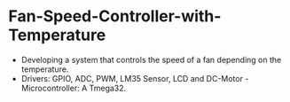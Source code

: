 # Fan-Speed-Controller-with-Temperature
-	Developing a system that controls the speed of a fan depending on the temperature. 
-	Drivers: GPIO, ADC, PWM, LM35 Sensor, LCD and DC-Motor - Microcontroller: A Tmega32. 


